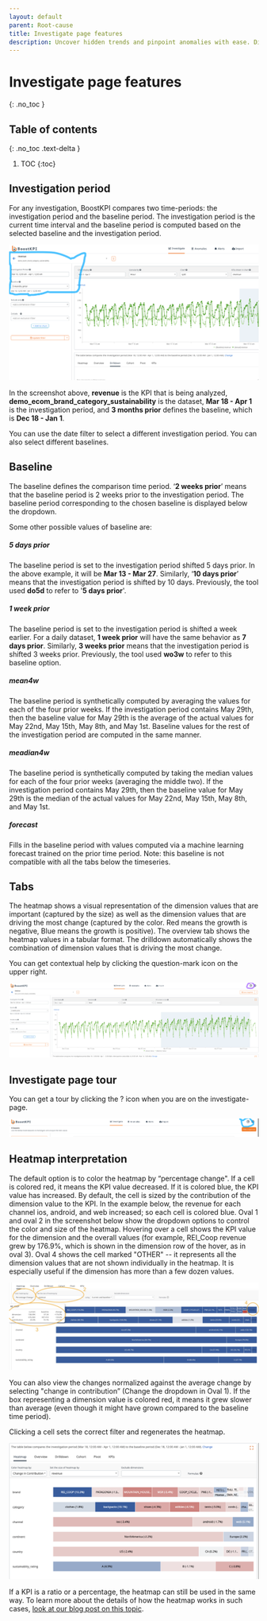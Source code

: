 ```yaml
---
layout: default
parent: Root-cause
title: Investigate page features
description: Uncover hidden trends and pinpoint anomalies with ease. Dive into the Investigate page features: choose your analysis timeframe, compare against various baselines, decipher the heatmap and KPI heatmap's insights, drill down for granular details, and embark on a guided tour to master its potential. This feature exploration empowers you to navigate the Investigate page like a pro, extracting data-driven answers with confidence.
---
```


# Investigate page features
{: .no_toc }

## Table of contents
{: .no_toc .text-delta }

1. TOC
{:toc}

## Investigation period

For any investigation, BoostKPI compares two time-periods: the investigation period and the baseline period. The investigation period is the current time interval and the baseline period is computed based on the selected baseline and the investigation period. 

![Investigation period form on rootcause page](../../images/investigation-period.png)

In the screenshot above, **revenue** is the KPI that is being analyzed, **demo_ecom_brand_category_sustainability** is the dataset, **Mar 18 - Apr 1** is the investigation period, and **3 months prior** defines the baseline, which is **Dec 18 - Jan 1**.

You can use the date filter to select a different investigation period. You can also select different baselines.

## Baseline

The baseline defines the comparison time period. ‘**2 weeks prior**’ means that the baseline period is 2 weeks prior to the investigation period. The baseline period corresponding to the chosen baseline is displayed below the dropdown.

Some other possible values of baseline are:
##### 5 days prior
The baseline period is set to the investigation period shifted 5 days prior. 
In the above example, it will be **Mar 13 - Mar 27**. Similarly, ‘**10 days prior**’ means 
that the investigation period is shifted by 10 days. Previously, the tool used **do5d** to refer to '**5 days prior**'.

##### 1 week prior
The baseline period is set to the investigation period is shifted a week earlier. 
For a daily dataset, **1 week prior** will have the same behavior as **7 days prior**. 
Similarly, **3 weeks prior** means that the investigation period is shifted 3 weeks prior. 
Previously, the tool used **wo3w** to refer to this baseline option.

##### mean4w
The baseline period is synthetically computed by averaging the values for each of the 
four prior weeks. If the investigation period contains May 29th, then the baseline value 
for May 29th is the average of the actual values for May 22nd, May 15th, May 8th, and May 1st. 
Baseline values for the rest of the investigation period are computed in the same manner.

##### meadian4w
The baseline period is synthetically computed by taking the median values for each of the four 
prior weeks (averaging the middle two). If the investigation period contains May 29th, then the 
baseline value for May 29th is the median of the actual values for May 22nd, May 15th, May 8th, 
and May 1st.

##### forecast
Fills in the baseline period with values computed via a machine learning forecast trained on 
the prior time period. Note: this baseline is not compatible with all the tabs below the timeseries.


## Tabs

The heatmap shows a visual representation of the dimension values that are important (captured by the size) as well as the dimension values that are driving the most change (captured by the color. Red means the growth is negative, Blue means the growth is positive).
The overview tab shows the heatmap values in a tabular format. 
The drilldown automatically shows the combination of dimension values that is driving the most change.

You can get contextual help by clicking the question-mark icon on the upper right. 

![Tabs contextual help image](../../images/tabs.png)

## Investigate page tour

You can get a tour by clicking the ? icon when you are on the investigate-page.

![Website tour button](../../images/website-tour-button.png)

## Heatmap interpretation

The default option is to color the heatmap by “percentage change". If a cell is
colored red, it means the KPI value decreased. If it is colored blue, the KPI
value has increased. By default, the cell is sized by the contribution of the
dimension value to the KPI. In the example below, the revenue for each channel
ios, android, and web increased; so each cell is colored blue. Oval 1 and oval
2 in the screenshot below show the dropdown options to control the color and size
of the heatmap. Hovering over a cell shows the KPI value for the dimension and
the overall values (for example, REI_Coop revenue grew by 176.9%, which is
shown in the dimension row of the hover, as in oval 3). Oval 4 shows the cell
marked "OTHER" -- it represents all the dimension values that are not shown
individually in the heatmap. It is especially useful if the dimension has more
than a few dozen values. 

![Heatmap colored by percentage change](../../images/heatmap_percentage_help.jpg)   

You can also view the changes normalized against the average change by
selecting "change in contribution” (Change the dropdown in Oval 1).  If the box
representing a dimension value is colored red, it means it grew slower than
average (even though it might have grown compared to the baseline time period).

Clicking a cell sets the correct filter and regenerates the heatmap. 

![Heatmap image](../../images/heatmap.png)


If a KPI is a ratio or a percentage, the heatmap can still be used in the same
way. To learn more about the details of how the heatmap works in such cases,
[look at our blog post on this topic](https://blog.boostkpi.com/Derived-metric-heatmap/).
